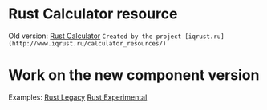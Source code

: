 Rust Calculator resource
========================

Old version: [Rust Calculator](http://dev.beforydeath.ru/RustCalculator/Examples.html)
`Created by the project [iqrust.ru](http://www.iqrust.ru/calculator_resources/)`

Work on the new component version
=================================

Examples: 
  [Rust Legacy](http://dev.beforydeath.ru/RustCalculator/new/Examples.html)
  [Rust Experimental](http://dev.beforydeath.ru/RustCalculator/new/ExamplesExp.html)
